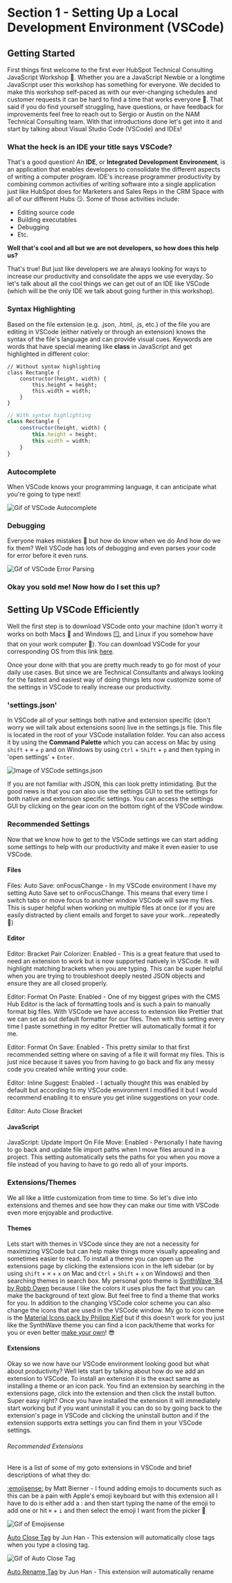 # Section 1 - Setting Up a Local Development Environment (VSCode)

## Getting Started

First things first welcome to the first ever HubSpot Technical Consulting JavaScript Workshop 👋. Whether you are a JavaScript Newbie or a longtime JavaScript user this workshop has something for everyone. We decided to make this workshop self-paced as with our ever-changing schedules and customer requests it can be hard to find a time that works everyone 🙂. That said if you do find yourself struggling, have questions, or have feedback for improvements feel free to reach out to Sergio or Austin on the NAM Technical Consulting team. With that introductions done let's get into it and start by talking about Visual Studio Code (VSCode) and IDEs!

### What the heck is an IDE your title says VSCode?

That's a good question! An **IDE**, or **Integrated Development Environment**, is an application that enables developers to consolidate the different aspects of writing a computer program. IDE's increase programmer productivity by combining common activities of writing software into a single application just like HubSpot does for Marketers and Sales Reps in the CRM Space with all of our different Hubs 😏. Some of those activities include:

- Editing source code
- Building executables
- Debugging
- Etc.

**Well that's cool and all but we are not developers, so how does this help us?**

That's true! But just like developers we are always looking for ways to increase our productivity and consolidate the apps we use everyday. So let's talk about all the cool things we can get out of an IDE like VSCode (which will be the only IDE we talk about going further in this workshop).

### Syntax Highlighting

Based on the file extension (e.g. .json, .html, .js, etc.) of the file you are editing in VSCode (either natively or through an extension) knows the syntax of the file's language and can provide visual cues. Keywords are words that have special meaning like **class** in JavaScript and get highlighted in different color:

```
// Without syntax highlighting  
class Rectangle {  
    constructor(height, width) {
        this.height = height;
        this.width = width;
    }
}
```

```javascript
// With syntax highlighting
class Rectangle {
    constructor(height, width) {
        this.height = height;
        this.width = width;
    }
}
```

### Autocomplete

When VSCode knows your programming language, it can anticipate what you're going to type next!  

![Gif of VSCode Autocomplete](https://code.visualstudio.com/assets/docs/editor/intellisense/intellisense.gif)

### Debugging

Everyone makes mistakes 🤷  but how do know when we do And how do we fix them? Well VSCode has lots of debugging and even parses your code for error before it even runs.

![Gif of VSCode Error Parsing](https://code.visualstudio.com/assets/docs/nodejs/extensions/eslint.gif)

### Okay you sold me! Now how do I set this up?

## Setting Up VSCode Efficiently

Well the first step is to download VSCode onto your machine (don't worry it works on both Macs 🍎 and Windows 🪟, and Linux if you somehow have that on your work computer 🤷). You can download VSCode for your corresponding OS from this link [here](https://code.visualstudio.com/download).

Once your done with that you are pretty much ready to go for most of your daily use cases. But since we are Technical Consultants and always looking for the fastest and easiest way of doing things lets now customize some of the settings in VSCode to really increase our productivity.

### 'settings.json'

In VSCode all of your settings both native and extension specific (don't worry we will talk about extensions soon) live in the settings.js file. This file is located in the root of your VSCode installation folder. You can also access it by using the **Command Palette** which you can access on Mac by using `shift` + `⌘` + `p` and on Windows by using `Ctrl` + `Shift` + `p` and then typing in 'open settings' + `Enter`.

![Image of VSCode settings.json](https://code.visualstudio.com/assets/docs/getstarted/settings/lang-based-settings.png)

If you are not familiar with JSON, this can look pretty intimidating. But the good news is that you can also use the settings GUI to set the settings for both native and extension specific settings. You can access the settings GUI by clicking on the gear icon on the bottom right of the VSCode window.

### Recommended Settings

Now that we know how to get to the VSCode settings we can start adding some settings to help with our productivity and make it even easier to use VSCode.

#### Files

Files: Auto Save: onFocusChange - In my VSCode environment I have my setting Auto Save set to onFocusChange. This means that every time I switch tabs or move focus to another window VSCode will save my files. This is super helpful when working on multiple files at once (or if you are easily distracted by client emails and forget to save your work...repeatedly 😬)

#### Editor

Editor: Bracket Pair Colorizer: Enabled - This is a great feature that used to need an extension to work but is now supported natively in VSCode. It will highlight matching brackets when you are typing. This can be super helpful when you are trying to troubleshoot deeply nested JSON objects and ensure they are all closed properly.

Editor: Format On Paste: Enabled - One of my biggest gripes with the CMS Hub Editor is the lack of formatting tools and is such a pain to manually format big files. With VSCode we have access to extension like Prettier that we can set as out default formatter for our files. Then with this setting every time I paste something in my editor Prettier will automatically format it for me.

Editor: Format On Save: Enabled - This pretty similar to that first recommended setting where on saving of a file it will format my files. This is just nice because it saves you from having to go back and fix any messy code you created while writing your code.

Editor: Inline Suggest: Enabled - I actually thought this was enabled by default but according to my VSCode environment I modified it but I would recommend enabling it to ensure you get inline suggestions on your code.

Editor: Auto Close Bracket

#### JavaScript

JavaScript: Update Import On File Move: Enabled - Personally I hate having to go back and update file import paths when I move files around in a project. This setting automatically sets the paths for you when you move a file instead of you having to have to go redo all of your imports.

### Extensions/Themes

We all like a little customization from time to time. So let's dive into extensions and themes and see how they can make our time with VSCode even more enjoyable and productive.

#### Themes

Lets start with themes in VSCode since they are not a necessity for maximizing VSCode but can help make things more visually appealing and sometimes easier to read. To install a theme you can open up the extensions page by clicking the extensions icon in the left sidebar (or by using `shift` + `⌘` + `x` on Mac and `Ctrl` + `Shift` + `x` on Windows) and then searching themes in search box.
My personal goto theme is [SynthWave '84 by Robb Owen](https://marketplace.visualstudio.com/items?itemName=RobbOwen.synthwave-vscode) because I like the colors it uses plus the fact that you can make the background of text glow. But feel free to find a theme that works for you. In addition to the changing VSCode color scheme you can also change the icons that are used in the VSCode window. My go to icon theme is the [Material Icons pack by Philipp Kief](https://marketplace.visualstudio.com/items?itemName=PKief.material-icon-theme) but if this doesn't work for you just like the SynthWave theme you can find a icon pack/theme that works for you or even better [make your own](https://docs.microsoft.com/en-us/shows/vs-code-livestreams/build-your-own-vs-code-theme)! 😎

#### Extensions

Okay so we now have our VSCode environment looking good but what about productivity? Well lets start by talking about how do we add an extension to VSCode. To install an extension it is the exact same as installing a theme or an icon pack. You find an extension by searching in the extensions page, click into the extension and then click the install button. Super easy right? Once you have installed the extension it will immediately start working but if you want uninstall it you can do so by going back to the extension's page in VSCode and clicking the uninstall button and if the extension supports extra settings you can find them in your VSCode settings.

###### Recommended Extensions

Here is a list of some of my goto extensions in VSCode and brief descriptions of what they do:

[:emojisense:](https://marketplace.visualstudio.com/items?itemName=bierner.emojisense) by Matt Bierner - I found adding emojis to documents such as this can be a pain with Apple's emoji keyboard but with this extension all I have to do is either add a : and then start typing the name of the emoji to add one or hit `⌘` + `i` and then select the emoji I want from the picker 🚀

![Gif of Emojisense](https://raw.githubusercontent.com/mattbierner/vscode-emojisense/master/media/example.gif)

[Auto Close Tag](https://marketplace.visualstudio.com/items?itemName=formulahendry.auto-close-tag) by Jun Han - This extension will automatically close tags when you type a closing tag.

![Gif of Auto Close Tag](https://github.com/formulahendry/vscode-auto-close-tag/raw/HEAD/images/usage.gif)

[Auto Rename Tag](https://marketplace.visualstudio.com/items?itemName=formulahendry.auto-rename-tag) by Jun Han - This extension will automatically rename
